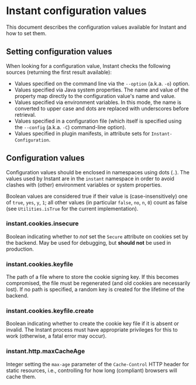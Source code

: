 # Instant configuration values

This document describes the configuration values available for Instant and
how to set them.

## Setting configuration values

When looking for a configuration value, Instant checks the following sources
(returning the first result available):

- Values specified on the command line via the `--option` (a.k.a. `-o`)
  option.
- Values specified via Java system properties. The name and value of the
  property map directly to the configuration value's name and value.
- Values specified via environment variables. In this mode, the name is
  converted to upper case and dots are replaced with underscores before
  retrieval.
- Values specified in a configuration file (which itself is specified using
  the `--config` (a.k.a. `-C`) command-line option).
- Values specified in plugin manifests, in attribute sets for
  `Instant-Configuration`.

## Configuration values

Configuration values should be enclosed in namespaces using dots (`.`). The
values used by Instant are in the `instant` namespace in order to avoid
clashes with (other) environment variables or system properties.

Boolean values are considered true if their value is (case-insensitively) one
of `true`, `yes`, `y`, `1`; all other values (in particular `false`, `no`, `n`,
`0`) count as false (see `Utilities.isTrue` for the current implementation).

### instant.cookies.insecure

Boolean indicating whether to *not* set the `Secure` attribute on cookies set
by the backend. May be used for debugging, but **should not** be used in
production.

### instant.cookies.keyfile

The path of a file where to store the cookie signing key. If this becomes
compromised, the file must be regenerated (and old cookies are necessarily
lost). If no path is specified, a random key is created for the lifetime of
the backend.

### instant.cookies.keyfile.create

Boolean indicating whether to create the cookie key file if it is absent or
invalid. The Instant process must have appropriate privileges for this to
work (otherwise, a fatal error may occur).

### instant.http.maxCacheAge

Integer setting the `max-age` parameter of the `Cache-Control` HTTP header
for static resources, i.e., controlling for how long (compliant) browsers
will cache them.
